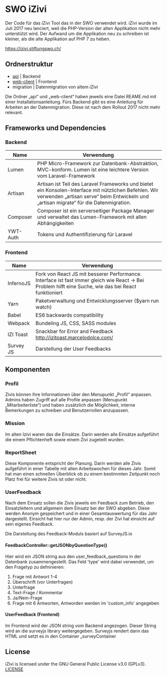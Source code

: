 # SWO iZivi #

Der Code für das iZivi Tool das in der SWO verwendet wird. iZivi wurde im Juli 2017 neu lanciert, weil die PHP-Version der alten Applikation nicht mehr unterstützt wird. Der Aufwand um die Applikation neu zu schreiben ist kleiner, als die alte Applikation auf PHP 7 zu heben.

https://izivi.stiftungswo.ch/

## Ordnerstruktur

- [api](api/readme.md) | Backend
- [web-client](web-client/readme.md) | Frontend
- migration | Datenmigration von altem iZivi

Die Ordner „api“ und „web-client“ haben jeweils eine Datei REAME.md mit einer Installationsanleitung. Fürs Backend gibt es eine Anleitung für Arbeiten an der Datenmigration. Diese ist nach dem Rollout 2017 nicht mehr relevant.

## Frameworks und Dependencies

### Backend
| Name | Verwendung |
| --- | --- |
| Lumen | PHP Micro-Framework zur Datenbank-Abstraktion, MVC-konform. Lumen ist eine leichtere Version vom Laravel-Framework |
| Artisan	| Artisan ist Teil des Laravel Frameworks und bietet ein Konsolen-Interface mit nützlichen Befehlen. Wir verwenden „artisan serve“ beim Entwickeln und „artisan migrate“ für die Datenmigration. |
| Composer | Composer ist ein serverseitiger Package Manager und verwaltet das Lumen-Framework mit allen Abhängigkeiten |
| YWT-Auth | Tokens und Authentifizierung für Laravel |

### Frontend
| Name                    | Verwendung       |
| --- | --- |
| InfernoJS                  | Fork von React JS mit besserer Performance. Interface ist fast immer gleich wie React -> Bei Problem hilft eine Suche, wie das bei React funktioniert |
| Yarn                       | Paketverwaltung und Entwicklungsserver ($yarn run watch) |
| Babel                      | ES6 backwards compatibility |
| Webpack                    | Bundeling JS, CSS, SASS modules |
| IZI Toast                  | Snackbar for Error and Feedback http://izitoast.marcelodolce.com/ |
| Survey JS                  | Darstellung der User Feedbacks |


## Komponenten

### Profil
Zivis können Ihre Informationen über den Menupunkt „Profil“ anpassen. Admins haben Zugriff auf alle Profile anpassen (Menupunkt „Mitarbeiterliste“) und haben zusätzlich die Möglichkeit, interne Bemerkungen zu schreiben und Benutzerrollen anzupassen.

### Mission
Im alten Izivi waren das die Einsätze. Darin werden alle Einsätze aufgeführt die einem Pflichtenheft sowie einem Zivi zugeteilt wurden.

### ReportSheet
Diese Komponente entspricht der Planung. Darin werden alle Zivis aufgeführt in einer Tabelle mit allen Arbeitswochen für dieses Jahr. Somit hat man einen schnellen Überblick ob zu einem bestimmten Zeitpunkt noch Platz frei für weitere Zivis ist oder nicht.

### UserFeedback
Nach dem Einsatz sollen die Zivis jeweils ein Feedback zum Betrieb, den Einsatzleitern und allgemein dem Einsatz bei der SWO abgeben. Diese werden Anonym gespeichert und in einer Gesamtauswertung für das Jahr dargestellt. Einsicht hat hier nur der Admin, resp. der Zivi hat einsicht auf sein eigenes Feedback.

Die Darstellung des Feedback-Moduls basiert auf SurveyJS.io

#### FeedbackController::getJSONbyQuestionType()

Hier wird ein JSON string aus den user_feedback_questions in der Datenbank zusammengestellt. Das Feld 'type' wird dabei verwendet, um den Fragetyp zu defninieren:

1. Frage mit Antwort 1-4
2. Überschrift (vor Unterfragen)
3. Unterfrage
4. Text-Frage / Kommentar
5. Ja/Nein-Frage
6. Frage mit 6 Antworten, Antworden werden im 'custom_info' angegeben

#### UserFeedback (Frontend)

Im Frontend wird der JSON string vom Backend angezogen. Dieser String wird an die surveyjs library weitergegeben. Surveyjs rendert dann das HTML und setzt es in den Container „surveyContainer

## License

iZivi is licensed under the GNU General Public License v3.0 (GPLv3). [LICENSE](LICENSE)